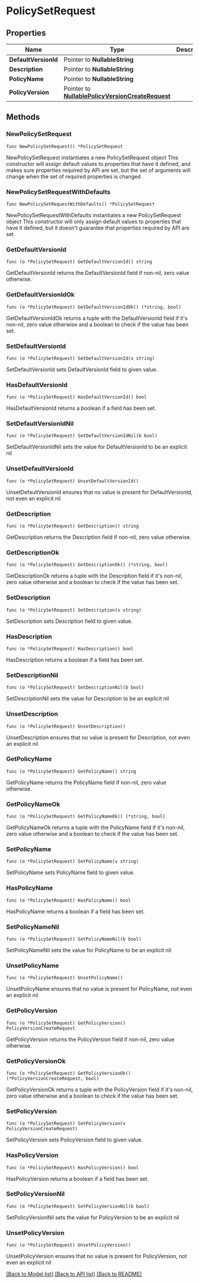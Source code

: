 # PolicySetRequest

## Properties

Name | Type | Description | Notes
------------ | ------------- | ------------- | -------------
**DefaultVersionId** | Pointer to **NullableString** |  | [optional] 
**Description** | Pointer to **NullableString** |  | [optional] 
**PolicyName** | Pointer to **NullableString** |  | [optional] 
**PolicyVersion** | Pointer to [**NullablePolicyVersionCreateRequest**](PolicyVersionCreateRequest.md) |  | [optional] 

## Methods

### NewPolicySetRequest

`func NewPolicySetRequest() *PolicySetRequest`

NewPolicySetRequest instantiates a new PolicySetRequest object
This constructor will assign default values to properties that have it defined,
and makes sure properties required by API are set, but the set of arguments
will change when the set of required properties is changed

### NewPolicySetRequestWithDefaults

`func NewPolicySetRequestWithDefaults() *PolicySetRequest`

NewPolicySetRequestWithDefaults instantiates a new PolicySetRequest object
This constructor will only assign default values to properties that have it defined,
but it doesn't guarantee that properties required by API are set

### GetDefaultVersionId

`func (o *PolicySetRequest) GetDefaultVersionId() string`

GetDefaultVersionId returns the DefaultVersionId field if non-nil, zero value otherwise.

### GetDefaultVersionIdOk

`func (o *PolicySetRequest) GetDefaultVersionIdOk() (*string, bool)`

GetDefaultVersionIdOk returns a tuple with the DefaultVersionId field if it's non-nil, zero value otherwise
and a boolean to check if the value has been set.

### SetDefaultVersionId

`func (o *PolicySetRequest) SetDefaultVersionId(v string)`

SetDefaultVersionId sets DefaultVersionId field to given value.

### HasDefaultVersionId

`func (o *PolicySetRequest) HasDefaultVersionId() bool`

HasDefaultVersionId returns a boolean if a field has been set.

### SetDefaultVersionIdNil

`func (o *PolicySetRequest) SetDefaultVersionIdNil(b bool)`

 SetDefaultVersionIdNil sets the value for DefaultVersionId to be an explicit nil

### UnsetDefaultVersionId
`func (o *PolicySetRequest) UnsetDefaultVersionId()`

UnsetDefaultVersionId ensures that no value is present for DefaultVersionId, not even an explicit nil
### GetDescription

`func (o *PolicySetRequest) GetDescription() string`

GetDescription returns the Description field if non-nil, zero value otherwise.

### GetDescriptionOk

`func (o *PolicySetRequest) GetDescriptionOk() (*string, bool)`

GetDescriptionOk returns a tuple with the Description field if it's non-nil, zero value otherwise
and a boolean to check if the value has been set.

### SetDescription

`func (o *PolicySetRequest) SetDescription(v string)`

SetDescription sets Description field to given value.

### HasDescription

`func (o *PolicySetRequest) HasDescription() bool`

HasDescription returns a boolean if a field has been set.

### SetDescriptionNil

`func (o *PolicySetRequest) SetDescriptionNil(b bool)`

 SetDescriptionNil sets the value for Description to be an explicit nil

### UnsetDescription
`func (o *PolicySetRequest) UnsetDescription()`

UnsetDescription ensures that no value is present for Description, not even an explicit nil
### GetPolicyName

`func (o *PolicySetRequest) GetPolicyName() string`

GetPolicyName returns the PolicyName field if non-nil, zero value otherwise.

### GetPolicyNameOk

`func (o *PolicySetRequest) GetPolicyNameOk() (*string, bool)`

GetPolicyNameOk returns a tuple with the PolicyName field if it's non-nil, zero value otherwise
and a boolean to check if the value has been set.

### SetPolicyName

`func (o *PolicySetRequest) SetPolicyName(v string)`

SetPolicyName sets PolicyName field to given value.

### HasPolicyName

`func (o *PolicySetRequest) HasPolicyName() bool`

HasPolicyName returns a boolean if a field has been set.

### SetPolicyNameNil

`func (o *PolicySetRequest) SetPolicyNameNil(b bool)`

 SetPolicyNameNil sets the value for PolicyName to be an explicit nil

### UnsetPolicyName
`func (o *PolicySetRequest) UnsetPolicyName()`

UnsetPolicyName ensures that no value is present for PolicyName, not even an explicit nil
### GetPolicyVersion

`func (o *PolicySetRequest) GetPolicyVersion() PolicyVersionCreateRequest`

GetPolicyVersion returns the PolicyVersion field if non-nil, zero value otherwise.

### GetPolicyVersionOk

`func (o *PolicySetRequest) GetPolicyVersionOk() (*PolicyVersionCreateRequest, bool)`

GetPolicyVersionOk returns a tuple with the PolicyVersion field if it's non-nil, zero value otherwise
and a boolean to check if the value has been set.

### SetPolicyVersion

`func (o *PolicySetRequest) SetPolicyVersion(v PolicyVersionCreateRequest)`

SetPolicyVersion sets PolicyVersion field to given value.

### HasPolicyVersion

`func (o *PolicySetRequest) HasPolicyVersion() bool`

HasPolicyVersion returns a boolean if a field has been set.

### SetPolicyVersionNil

`func (o *PolicySetRequest) SetPolicyVersionNil(b bool)`

 SetPolicyVersionNil sets the value for PolicyVersion to be an explicit nil

### UnsetPolicyVersion
`func (o *PolicySetRequest) UnsetPolicyVersion()`

UnsetPolicyVersion ensures that no value is present for PolicyVersion, not even an explicit nil

[[Back to Model list]](../README.md#documentation-for-models) [[Back to API list]](../README.md#documentation-for-api-endpoints) [[Back to README]](../README.md)


